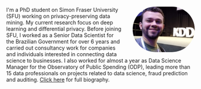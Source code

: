 <div class="col-md-12"><img id="minhafoto" src="images/kdd.png" style="float: right; max-width: 33%; margin: 0 0 1em 2em; border-radius: 999px" alt="Ricardo"/><p>I'm a PhD student on Simon Fraser University (SFU) working on privacy-preserving data mining. My current research focus on deep learning and differential privacy. Before joining SFU, I worked as a Senior Data Scientist for the Brazilian Government for over 6 years and carried out consultancy work for companies and individuals interested in connecting data science to businesses. I also worked for almost a year as Data Science Manager for the Observatory of Public Spending (ODP), leading more than 15 data professionals on projects related to data science, fraud prediction and auditing. <a href="/about">Click here</a> for full biography.</p></div>
